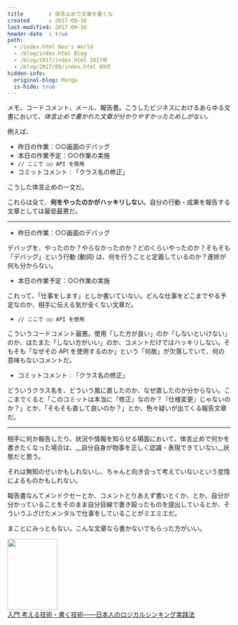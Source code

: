 ```yaml
---
title        : 体言止めで文章を書くな
created      : 2017-09-16
last-modified: 2017-09-16
header-date  : true
path:
  - /index.html Neo's World
  - /blog/index.html Blog
  - /blog/2017/index.html 2017年
  - /blog/2017/09/index.html 09月
hidden-info:
  original-blog: Murga
  is-hide: true
---
```


メモ、コードコメント、メール、報告書。こうしたビジネスにおけるあらゆる文書において、_体言止めで書かれた文章が分かりやすかったためしがない。_

例えば、

- 昨日の作業：○○画面のデバッグ
- 本日の作業予定：○○作業の実施
- `// ここで ○○ API を使用`
- コミットコメント : 「クラス名の修正」

こうした体言止めの一文だ。

これらは全て、__何をやったのかがハッキリしない__。自分の行動・成果を報告する文章としては最低最悪だ。

---

- 昨日の作業：○○画面のデバッグ

デバッグを、やったのか？やらなかったのか？どのくらいやったのか？そもそも「デバッグ」という行動 (動詞) は、何を行うことと定義しているのか？進捗が何も分からない。

- 本日の作業予定：○○作業の実施

これって、「仕事をします」としか書いていない。どんな仕事をどこまでやる予定なのか、相手に伝える気が全くない文章だ。

- `// ここで ○○ API を使用`

こういうコードコメント最悪。使用「した方が良い」のか「しないといけない」のか、はたまた「しない方がいい」のか、コメントだけではハッキリしない。そもそも「なぜその API を使用するのか」という「何故」が欠落していて、何の意味もないコメントだ。

- コミットコメント : 「クラス名の修正」

どういうクラス名を、どういう風に直したのか、なぜ直したのか分からない。ここまでくると「このコミットは本当に『修正』なのか？『仕様変更』じゃないのか？」とか、「そもそも直して良いのか？」とか、色々疑いが出てくる報告文章だ。

---

相手に何か報告したり、状況や情報を知らせる場面において、体言止めで何かを書きたくなった場合は、__自分自身が物事を正しく認識・表現できていない__状態だと思う。

それは無知のせいかもしれないし、ちゃんと向き合って考えていないという怠惰によるものかもしれない。

報告書なんてメンドクセーとか、コメントとりあえず書いとくか、とか、自分が分かっていることをそのまま自分目線で書き殴ったものを提出しているとか、そういうふざけたメンタルで仕事をしていることがミエミエだ。

まことにみっともない。こんな文章なら書かないでもらった方がいい。

<div class="ad-amazon">
  <div class="ad-amazon-image">
    <a href="https://www.amazon.co.jp/dp/4478014582?tag=neos21-22&amp;linkCode=osi&amp;th=1&amp;psc=1">
      <img src="https://m.media-amazon.com/images/I/5108R0veDXL._SL160_.jpg" width="113" height="160">
    </a>
  </div>
  <div class="ad-amazon-info">
    <div class="ad-amazon-title">
      <a href="https://www.amazon.co.jp/dp/4478014582?tag=neos21-22&amp;linkCode=osi&amp;th=1&amp;psc=1">入門 考える技術・書く技術――日本人のロジカルシンキング実践法</a>
    </div>
  </div>
</div>
